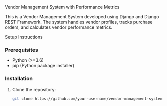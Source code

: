 Vendor Management System with Performance Metrics

This is a Vendor Management System developed using Django and Django REST Framework. The system handles vendor profiles, tracks purchase orders, and calculates vendor performance metrics.

Setup Instructions

### Prerequisites
- Python (>=3.6)
- pip (Python package installer)

### Installation
1. Clone the repository:
   ```bash
   git clone https://github.com/your-username/vendor-management-system.git


